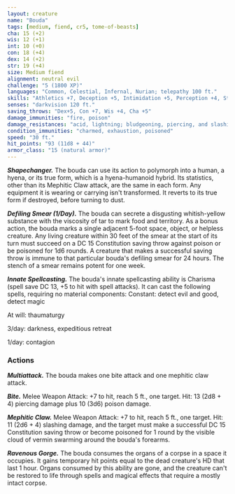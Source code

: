 ```yaml
---
layout: creature
name: "Bouda"
tags: [medium, fiend, cr5, tome-of-beasts]
cha: 15 (+2)
wis: 12 (+1)
int: 10 (+0)
con: 18 (+4)
dex: 14 (+2)
str: 19 (+4)
size: Medium fiend
alignment: neutral evil
challenge: "5 (1800 XP)"
languages: "Common, Celestial, Infernal, Nurian; telepathy 100 ft."
skills: "Athletics +7, Deception +5, Intimidation +5, Perception +4, Stealth +5"
senses: "darkvision 120 ft."
saving_throws: "Dex+5, Con +7, Wis +4, Cha +5"
damage_immunities: "fire, poison"
damage_resistances: "acid, lightning; bludgeoning, piercing, and slashing from nonmagical weapons that aren't silvered"
condition_immunities: "charmed, exhaustion, poisoned"
speed: "30 ft."
hit_points: "93 (11d8 + 44)"
armor_class: "15 (natural armor)"
---
```


***Shapechanger.*** The bouda can use its action to polymorph into a human, a hyena, or its true form, which is a hyena-humanoid hybrid. Its statistics, other than its Mephitic Claw attack, are the same in each form. Any equipment it is wearing or carrying isn't transformed. It reverts to its true form if destroyed, before turning to dust.

***Defiling Smear (1/Day).*** The bouda can secrete a disgusting whitish-yellow substance with the viscosity of tar to mark food and territory. As a bonus action, the bouda marks a single adjacent 5-foot space, object, or helpless creature. Any living creature within 30 feet of the smear at the start of its turn must succeed on a DC 15 Constitution saving throw against poison or be poisoned for 1d6 rounds. A creature that makes a successful saving throw is immune to that particular bouda's defiling smear for 24 hours. The stench of a smear remains potent for one week.

***Innate Spellcasting.*** The bouda's innate spellcasting ability is Charisma (spell save DC 13, +5 to hit with spell attacks). It can cast the following spells, requiring no material components: Constant: detect evil and good, detect magic

At will: thaumaturgy

3/day: darkness, expeditious retreat

1/day: contagion

### Actions

***Multiattack.*** The bouda makes one bite attack and one mephitic claw attack.

***Bite.*** Melee Weapon Attack: +7 to hit, reach 5 ft., one target. Hit: 13 (2d8 + 4) piercing damage plus 10 (3d6) poison damage.

***Mephitic Claw.*** Melee Weapon Attack: +7 to hit, reach 5 ft., one target. Hit: 11 (2d6 + 4) slashing damage, and the target must make a successful DC 15 Constitution saving throw or become poisoned for 1 round by the visible cloud of vermin swarming around the bouda's forearms.

***Ravenous Gorge.*** The bouda consumes the organs of a corpse in a space it occupies. It gains temporary hit points equal to the dead creature's HD that last 1 hour. Organs consumed by this ability are gone, and the creature can't be restored to life through spells and magical effects that require a mostly intact corpse.

